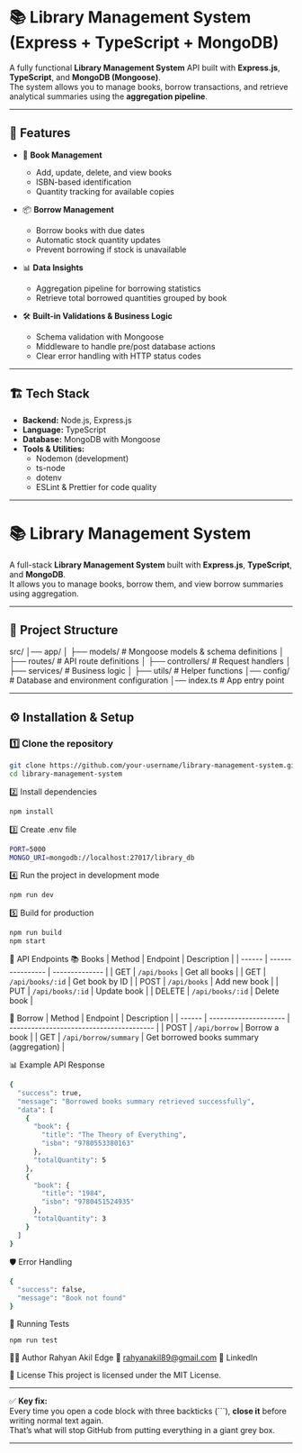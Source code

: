 # 📚 Library Management System (Express + TypeScript + MongoDB)

A fully functional **Library Management System** API built with **Express.js**, **TypeScript**, and **MongoDB (Mongoose)**.  
The system allows you to manage books, borrow transactions, and retrieve analytical summaries using the **aggregation pipeline**.

---

## 🚀 Features

- 📖 **Book Management**
  - Add, update, delete, and view books
  - ISBN-based identification
  - Quantity tracking for available copies

- 📦 **Borrow Management**
  - Borrow books with due dates
  - Automatic stock quantity updates
  - Prevent borrowing if stock is unavailable

- 📊 **Data Insights**
  - Aggregation pipeline for borrowing statistics
  - Retrieve total borrowed quantities grouped by book

- 🛠 **Built-in Validations & Business Logic**
  - Schema validation with Mongoose
  - Middleware to handle pre/post database actions
  - Clear error handling with HTTP status codes

---

## 🏗 Tech Stack

- **Backend:** Node.js, Express.js
- **Language:** TypeScript
- **Database:** MongoDB with Mongoose
- **Tools & Utilities:** 
  - Nodemon (development)
  - ts-node
  - dotenv
  - ESLint & Prettier for code quality

---


# 📚 Library Management System

A full-stack **Library Management System** built with **Express.js**, **TypeScript**, and **MongoDB**.  
It allows you to manage books, borrow them, and view borrow summaries using aggregation.

---

## 📂 Project Structure
src/
│── app/
│ ├── models/ # Mongoose models & schema definitions
│ ├── routes/ # API route definitions
│ ├── controllers/ # Request handlers
│ ├── services/ # Business logic
│ ├── utils/ # Helper functions
│── config/ # Database and environment configuration
│── index.ts # App entry point


---

## ⚙️ Installation & Setup

### 1️⃣ Clone the repository
```bash
git clone https://github.com/your-username/library-management-system.git
cd library-management-system
```
2️⃣ Install dependencies
```bash
npm install
```
3️⃣ Create .env file
```bash
PORT=5000
MONGO_URI=mongodb://localhost:27017/library_db
```
4️⃣ Run the project in development mode
```bash
npm run dev
```
5️⃣ Build for production
```bash
npm run build
npm start
```

📌 API Endpoints
📚 Books
| Method | Endpoint         | Description    |
| ------ | ---------------- | -------------- |
| GET    | `/api/books`     | Get all books  |
| GET    | `/api/books/:id` | Get book by ID |
| POST   | `/api/books`     | Add new book   |
| PUT    | `/api/books/:id` | Update book    |
| DELETE | `/api/books/:id` | Delete book    |

📖 Borrow
| Method | Endpoint              | Description                              |
| ------ | --------------------- | ---------------------------------------- |
| POST   | `/api/borrow`         | Borrow a book                            |
| GET    | `/api/borrow/summary` | Get borrowed books summary (aggregation) |

📊 Example API Response
```bash
{
  "success": true,
  "message": "Borrowed books summary retrieved successfully",
  "data": [
    {
      "book": {
        "title": "The Theory of Everything",
        "isbn": "9780553380163"
      },
      "totalQuantity": 5
    },
    {
      "book": {
        "title": "1984",
        "isbn": "9780451524935"
      },
      "totalQuantity": 3
    }
  ]
}
```

🛡️ Error Handling
```bash
{
  "success": false,
  "message": "Book not found"
}
```
🧪 Running Tests
```bash
npm run test
```
👨‍💻 Author
Rahyan Akil Edge
📧 rahyanakil89@gmail.com
💼 LinkedIn

📜 License
This project is licensed under the MIT License.



---

✅ **Key fix:**  
Every time you open a code block with three backticks (\`\`\`), **close it** before writing normal text again.  
That’s what will stop GitHub from putting everything in a giant grey box.

---


